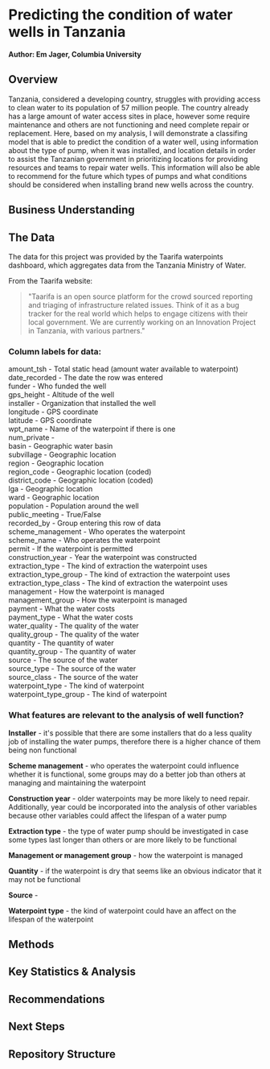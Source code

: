 # Predicting the condition of water wells in Tanzania
**Author: Em Jager, Columbia University**

## Overview
Tanzania, considered a developing country, struggles with providing access to clean water to its population of 57 million people. The country already has a large amount of water access sites in place, however some require maintenance and others are not functioning and need complete repair or replacement. Here, based on my analysis, I will demonstrate a classifing model that is able to predict the condition of a water well, using information about the type of pump, when it was installed, and location details in order to assist the Tanzanian government in prioritizing locations for providing resources and teams to repair water wells. This information will also be able to recommend for the future which types of pumps and what conditions should be considered when installing brand new wells across the country. 

## Business Understanding

## The Data

The data for this project was provided by the Taarifa waterpoints dashboard, which aggregates data from the Tanzania Ministry of Water.

From the Taarifa website:
> "Taarifa is an open source platform for the crowd sourced reporting and triaging of infrastructure related issues. Think of it as a bug tracker for the real world which helps to engage citizens with their local government. We are currently working on an Innovation Project in Tanzania, with various partners."

### **Column labels for data:**

amount_tsh - Total static head (amount water available to waterpoint)\
date_recorded - The date the row was entered\
funder - Who funded the well\
gps_height - Altitude of the well\
installer - Organization that installed the well\
longitude - GPS coordinate\
latitude - GPS coordinate\
wpt_name - Name of the waterpoint if there is one\
num_private -\
basin - Geographic water basin\
subvillage - Geographic location\
region - Geographic location\
region_code - Geographic location (coded)\
district_code - Geographic location (coded)\
lga - Geographic location\
ward - Geographic location\
population - Population around the well\
public_meeting - True/False\
recorded_by - Group entering this row of data\
scheme_management - Who operates the waterpoint\
scheme_name - Who operates the waterpoint\
permit - If the waterpoint is permitted\
construction_year - Year the waterpoint was constructed\
extraction_type - The kind of extraction the waterpoint uses\
extraction_type_group - The kind of extraction the waterpoint uses\
extraction_type_class - The kind of extraction the waterpoint uses\
management - How the waterpoint is managed\
management_group - How the waterpoint is managed\
payment - What the water costs\
payment_type - What the water costs\
water_quality - The quality of the water\
quality_group - The quality of the water\
quantity - The quantity of water\
quantity_group - The quantity of water\
source - The source of the water\
source_type - The source of the water\
source_class - The source of the water\
waterpoint_type - The kind of waterpoint\
waterpoint_type_group - The kind of waterpoint

### What features are relevant to the analysis of well function?
**Installer** - it's possible that there are some installers that do a less quality job of installing the water pumps, therefore there is a higher chance of them being non functional

**Scheme management** - who operates the waterpoint could influence whether it is functional, some groups may do a better job than others at managing and maintaining the waterpoint

**Construction year** - older waterpoints may be more likely to need repair. Additionally, year could be incorporated into the analysis of other variables because other variables could affect the lifespan of a water pump

**Extraction type** - the type of water pump should be investigated in case some types last longer than others or are more likely to be functional

**Management or management group** - how the waterpoint is managed

**Quantity** - if the waterpoint is dry that seems like an obvious indicator that it may not be functional

**Source** - 

**Waterpoint type** - the kind of waterpoint could have an affect on the lifespan of the waterpoint


## Methods

## Key Statistics & Analysis

## Recommendations

## Next Steps

## Repository Structure
